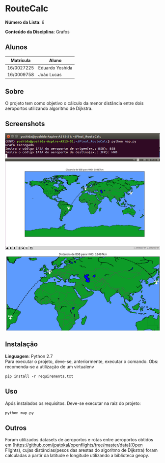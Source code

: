 # RouteCalc

**Número da Lista**: 6 </p>
**Conteúdo da Disciplina**: Grafos</p>

## Alunos
|Matrícula | Aluno |
| -- | -- |
| 16/0027225  |  Eduardo Yoshida |
| 16/0009758  |  João Lucas |

## Sobre 
O projeto tem como objetivo o cálculo da menor distância entre dois aeroportos utilizando algoritmo de Dijkstra.

## Screenshots
![img](img/img1.png)
![img](img/img2.png)
![img](img/img3.png)

## Instalação 
**Linguagem**: Python 2.7<br>
Para executar o projeto, deve-se, anteriormente, executar o comando.
Obs: recomenda-se a utilização de um virtualenv
```
pip install -r requirements.txt
```
## Uso 
Após instalados os requisitos. Deve-se executar na raiz do projeto:
```
python map.py
```

## Outros 
Foram utilizados datasets de aeroportos e rotas entre aeroportos obtidos em [https://github.com/jpatokal/openflights/tree/master/data](Open Flights), cujas distâncias(pesos das arestas do algoritmo de Dijkstra) foram calculadas a partir da latitude e longitude utilizando a biblioteca geopy.



